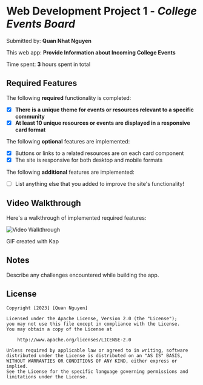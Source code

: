 # Web Development Project 1 - *College Events Board*

Submitted by: **Quan Nhat Nguyen**

This web app: **Provide Information about Incoming College Events**

Time spent: **3** hours spent in total

## Required Features

The following **required** functionality is completed:

- [x] **There is a unique theme for events or resources relevant to a specific community**
- [x] **At least 10 unique resources or events are displayed in a responsive card format**

The following **optional** features are implemented:

- [x] Buttons or links to a related resources are on each card component
- [x] The site is responsive for both desktop and mobile formats

The following **additional** features are implemented:

* [ ] List anything else that you added to improve the site's functionality!

## Video Walkthrough

Here's a walkthrough of implemented required features:

<img src='college-events-board.gif' title='Video Walkthrough' width='' alt='Video Walkthrough' />

<!-- Replace this with whatever GIF tool you used! -->
GIF created with Kap  
<!-- Recommended tools:
[Kap](https://getkap.co/) for macOS
[ScreenToGif](https://www.screentogif.com/) for Windows
[peek](https://github.com/phw/peek) for Linux. -->

## Notes

Describe any challenges encountered while building the app.

## License

    Copyright [2023] [Quan Nguyen]

    Licensed under the Apache License, Version 2.0 (the "License");
    you may not use this file except in compliance with the License.
    You may obtain a copy of the License at

        http://www.apache.org/licenses/LICENSE-2.0

    Unless required by applicable law or agreed to in writing, software
    distributed under the License is distributed on an "AS IS" BASIS,
    WITHOUT WARRANTIES OR CONDITIONS OF ANY KIND, either express or implied.
    See the License for the specific language governing permissions and
    limitations under the License.
